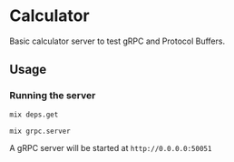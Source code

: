 # Calculator

Basic calculator server to test gRPC and Protocol Buffers. 

## Usage

### Running the server

```bash
mix deps.get
```

```bash
mix grpc.server
```

A gRPC server will be started at `http://0.0.0.0:50051`




